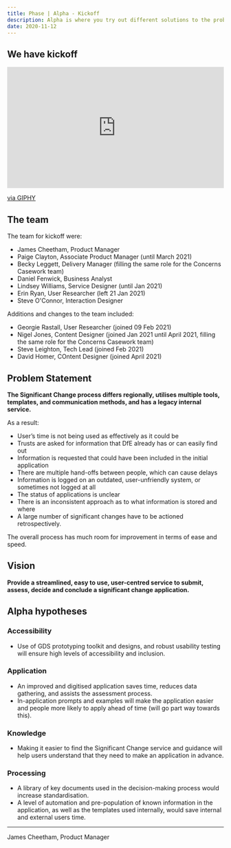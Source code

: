 ```yaml
---
title: Phase | Alpha - Kickoff
description: Alpha is where you try out different solutions to the problems you learnt about during discovery.
date: 2020-11-12
---
```


## We have kickoff

<div style="width:100%;height:0;padding-bottom:56%;position:relative;"><iframe src="https://giphy.com/embed/QXQlHI76ACIhy" alt="An animation of a man standing on a daisy covered hill, facing away from us. He's wearing a red onesie, black boots, and a tall red hat with antlers. He's holding a creatures head, which he then kick's off, into the distance." width="100%" height="100%" style="position:absolute" frameBorder="0" class="giphy-embed" allowFullScreen></iframe></div><p><a href="https://giphy.com/gifs/punt-kickoff-goaway-QXQlHI76ACIhy">via GIPHY</a></p>

## The team

The team for kickoff were:

* James Cheetham, Product Manager
* Paige Clayton, Associate Product Manager (until March 2021)
* Becky Leggett, Delivery Manager (filling the same role for the Concerns Casework team)
* Daniel Fenwick, Business Analyst
* Lindsey Williams, Service Designer (until Jan 2021)
* Erin Ryan, User Researcher (left 21 Jan 2021)
* Steve O'Connor, Interaction Designer

Additions and changes to the team included:

* Georgie Rastall, User Researcher (joined 09 Feb 2021)
* Nigel Jones, Content Designer (joined Jan 2021 until April 2021, filling the same role for the Concerns Casework team)
* Steve Leighton, Tech Lead (joined Feb 2021)
* David Homer, COntent Designer (joined April 2021)

## Problem Statement

**The Significant Change process differs regionally, utilises multiple tools, templates, and communication methods, and has a legacy internal service.**

As a result:
* User’s time is not being used as effectively as it could be
* Trusts are asked for information that DfE already has or can easily find out
* Information is requested that could have been included in the initial application
* There are multiple hand-offs between people, which can cause delays
* Information is logged on an outdated, user-unfriendly system, or sometimes not logged at all
* The status of applications is unclear
* There is an inconsistent approach as to what information is stored and where
* A large number of significant changes have to be actioned retrospectively. 

The overall process has much room for improvement in terms of ease and speed.

## Vision

**Provide a streamlined, easy to use, user-centred service to submit, assess, decide and conclude a significant change application.**


## Alpha hypotheses

### Accessibility
* Use of GDS prototyping toolkit and designs, and robust usability testing will ensure high levels of accessibility and inclusion.

### Application
* An improved and digitised application saves time, reduces data gathering, and assists the assessment process.
* In-application prompts and examples will make the application easier and people more likely to apply ahead of time (will go part way towards this).

### Knowledge
* Making it easier to find the Significant Change service and guidance will help users understand that they need to make an application in advance.

### Processing
* A library of key documents used in the decision-making process would increase standardisation.
* A level of automation and pre-population of known information in the application, as well as the templates used internally, would save internal and external users time.

---

James Cheetham, Product Manager